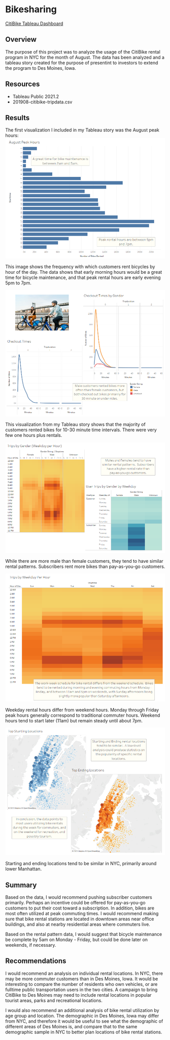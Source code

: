 # Bikesharing
[CitiBike Tableau Dashboard](https://public.tableau.com/views/CitiBikeDashboard_16308776925340/NYCCitiBikeStory?:language=en-US&publish=yes&:display_count=n&:origin=viz_share_link "CitiBike Tableau Dashboard")
## Overview
The purpose of this project was to analyze the usage of the CitiBike rental program in NYC for the month of August.  The data has been analyzed and a tableau story created for the purpose of presentint to investors to extend the program to Des Moines, Iowa.

## Resources
- Tableau Public 2021.2
- 201908-citibike-tripdata.csv

## Results
The first visualization I included in my Tableau story was the August peak hours:
![image](images/august_peak_hours.PNG)

This image shows the frequency with which customers rent bicycles by hour of the day.  The data shows that early morning hours would be a great time for bicycle maintenance, and that peak rental hours are early evening 5pm to 7pm.

![](images/checkout_times.PNG)

This visualization from my Tableau story shows that the majority of customers rented bikes for 10-30 minute time intervals.  There were very few one hours plus rentals.

![](images/trips_by_gender.PNG)

While there are more male than female customers, they tend to have similar rental patterns.  Subscribers rent more bikes than pay-as-you-go customers.

![](images/trips_by_hour.PNG)

Weekday rental hours differ from weekend hours.  Monday through Friday peak hours generally correspond to traditional commuter hours. Weekend hours tend to start later (11am) but remain steady until about 7pm. 

![](images/trip_locations.PNG)

Starting and ending locations tend to be similar in NYC, primarily around lower Manhattan.

## Summary
Based on the data, I would recommend pushing subscriber customers primarily.  Perhaps an incentive could be offered for pay-as-you-go customers to put their cost toward a subscription.  In addition, bikes are most often utilized at peak commuting times.  I would recommend making sure that bike rental stations are located in downtown areas near office buildings, and also at nearby residential areas where commuters live.

Based on the rental pattern data, I would suggest that bicycle maintenance be complete by 5am on Monday - Friday, but could be done later on weekends, if necessary.  

## Recommendations
I would recommend an analysis on individual rental locations.  In NYC, there may be more commuter customers than in Des Moines, Iowa.  It would be interesting to compare the number of residents who own vehicles, or are fulltime public transportation users in the two cities.  A campaign to bring CitiBike to Des Moines may need to include rental locations in popular tourist areas, parks and recreational locations.

I would also recommend an additional analysis of bike rental utilization by age group and location.  The demographic in Des Moines, Iowa may differ from NYC, and therefore it would be useful to see what the demographic of different areas of Des Moines is, and compare that to the same demographic sample in NYC to better plan locations of bike rental stations.

